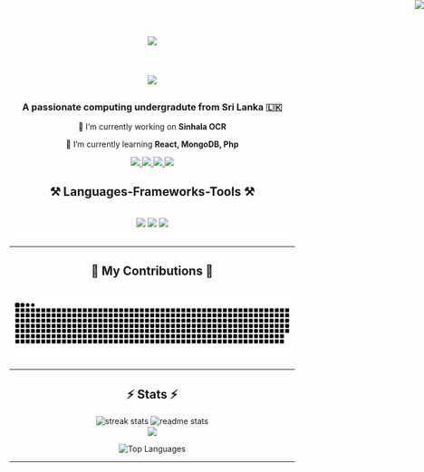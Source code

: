 <p align="center">
  <img src="https://visitor-badge.laobi.icu/badge?page_id=DeathwingIN.DeathwingIN" style="position: absolute; top: 0; right: 0;" />
</p>

<p align="center">
  <img src="https://media.giphy.com/media/v1.Y2lkPTc5MGI3NjExNGxuM24yazFyZ3RmdmQ0MXRiMGtraWZoaGkzOGF3dXQzNnNraWVtOCZlcD12MV9pbnRlcm5hbF9naWZfYnlfaWQmY3Q9Zw/M9kgjEsLG6LMbYC9dl/giphy.gif" width="auto" height="auto" />
</p>

<h1 align="center">
    <img src="https://readme-typing-svg.herokuapp.com/?font=Montserrat&size=35&color=32CD32&center=true&vCenter=true&width=500&height=70&duration=4000&lines=Hi+There!+👋;+I'm+Imesh+Nirmal!;" />
</h1>

<h3 align="center">A passionate computing undergradute from Sri Lanka 🇱🇰</h3>

<div align="center">
 
 🔭 I’m currently working on **Sinhala OCR**
 
 🌱 I’m currently learning **React, MongoDB, Php**

<!-- 💬 Ask me about **Node.js, React, Firebase... or anything [here](https://github.com/salesp07/salesp07/issues)** -->


 </div>
 
 <div align="center"> 
  <a href="mailto:imeshnirmal1u@gmail.com">
    <img src="https://img.shields.io/badge/Gmail-333333?style=for-the-badge&logo=gmail&logoColor=red" />
  </a>
  <a href="https://www.linkedin.com/in/imesh-nirmal" target="_blank">
    <img src="https://img.shields.io/badge/LinkedIn-0077B5?style=for-the-badge&logo=linkedin&logoColor=white" target="_blank" />
  </a>
  <a href="#" target="_blank">
     <img src="https://img.shields.io/badge/Portfolio-FF5722?style=for-the-badge&logo=todoist&logoColor=white" target="_blank" />
  </a>
  <a href="https://www.facebook.com/imesh.nirmal" target="_blank">
     <img src="https://img.shields.io/badge/Facebook-0077B5?style=for-the-badge&logo=facebook&logoColor=white" target="_blank" />
  </a>
</div>


<h2 align="center">⚒️ Languages-Frameworks-Tools ⚒️ </h2>
<br/>
<div align="center">
     <img src="https://skillicons.dev/icons?i=react,bootstrap,html,css,github,figma,tailwind,git" />
    <img src="https://skillicons.dev/icons?i=nodejs,python,javascript,firebase,mongodb,c,java,nextjs,mysql,ae,angular,aws,azure,bash" />
    <img src="https://skillicons.dev/icons?i=cs,dotnet,gcp,ai,laravel,ps,php,pr,vite" />
</div>
<br/>

<hr/>

<div align="center">
  <h2>🐍 My Contributions 🐍</h2>
  <br>
  <img alt="snake eating my contributions" src="https://raw.githubusercontent.com/DeathwingIN/DeathwingIN/output/github-contribution-grid-snake.svg" />
  
  <br/>

<hr/>

<h2 align="center">⚡ Stats ⚡</h2>
<div align=center>
  <img width=390 height = 200  src="https://streak-stats.demolab.com?user=DeathwingIN&theme=highcontrast&count_private=true&theme=hacker&border_radius=10" alt="streak stats"/>
  <img width=390 height = 200 src="https://github-readme-stats.vercel.app/api?username=DeathWingIn&count_private=true&show_icons=true&theme=shadow_green&bg_color=000&text_color=32CD32&rank_icon=github&border_radius=10" alt="readme stats" />
  <br/>
  <img width=325 align="center" src="https://github-readme-stats.vercel.app/api/top-langs?username=DeathwingIN&show_icons=true&theme=shadow_green&&bg_color=000&text_color=32CD32" />
  
![Top Languages](assets/language_stats.png)

</div>

<hr/>
